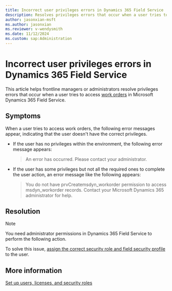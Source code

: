 ```yaml
---
title: Incorrect user privileges errors in Dynamics 365 Field Service
description: Resolves privileges errors that occur when a user tries to access work orders in Microsoft Dynamics 365 Field Service.
author: jasonxian-msft
ms.author: jasonxian
ms.reviewer: v-wendysmith
ms.date: 11/12/2024
ms.custom: sap:Administration
---
```

# Incorrect user privileges errors in Dynamics 365 Field Service

This article helps frontline managers or administrators resolve privileges errors that occur when a user tries to access [work orders](/dynamics365/field-service/field-service-architecture) in Microsoft Dynamics 365 Field Service.

## Symptoms

When a user tries to access work orders, the following error messages appear, indicating that the user doesn't have the correct privileges.

- If the user has no privileges within the environment, the following error message appears:

    > An error has occurred. Please contact your administrator.

- If the user has some privileges but not all the required ones to complete the user action, an error message like the following appears:

    > You do not have prvCreatemsdyn_workorder permission to access msdyn_workorder records. Contact your Microsoft Dynamics 365 administrator for help.

## Resolution

> [!NOTE]
> You need administrator permissions in Dynamics 365 Field Service to perform the following action.

To solve this issue, [assign the correct security role and field security profile](/dynamics365/field-service/flw-admin?tabs=viva#assign-security-roles-and-field-security-profiles) to the user.

## More information

[Set up users, licenses, and security roles](/dynamics365/field-service/users-licenses-permissions)
